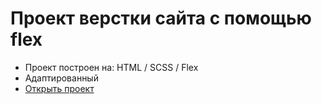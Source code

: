 # Проект верстки сайта с помощью flex

- Проект построен на: HTML / SCSS / Flex
- Адаптированный
- [Открыть проект](https://mrsergpron.github.io/flex-project/)
